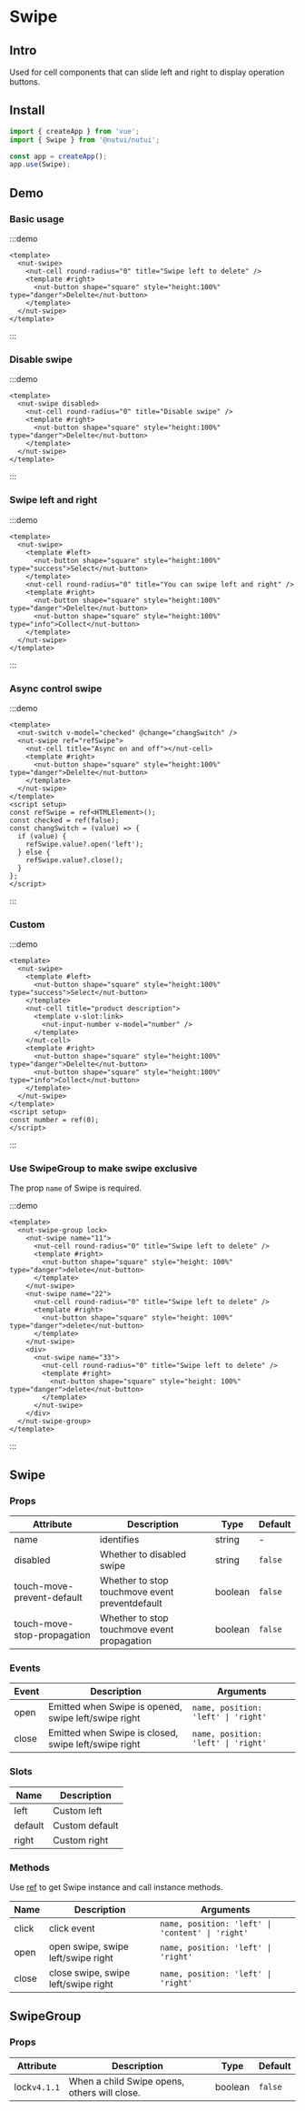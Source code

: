 # Swipe

## Intro

Used for cell components that can slide left and right to display operation buttons.

## Install

```js
import { createApp } from 'vue';
import { Swipe } from '@nutui/nutui';

const app = createApp();
app.use(Swipe);
```

## Demo

### Basic usage

:::demo

```vue
<template>
  <nut-swipe>
    <nut-cell round-radius="0" title="Swipe left to delete" />
    <template #right>
      <nut-button shape="square" style="height:100%" type="danger">Delelte</nut-button>
    </template>
  </nut-swipe>
</template>
```

:::

### Disable swipe

:::demo

```vue
<template>
  <nut-swipe disabled>
    <nut-cell round-radius="0" title="Disable swipe" />
    <template #right>
      <nut-button shape="square" style="height:100%" type="danger">Delelte</nut-button>
    </template>
  </nut-swipe>
</template>
```

:::

### Swipe left and right

:::demo

```vue
<template>
  <nut-swipe>
    <template #left>
      <nut-button shape="square" style="height:100%" type="success">Select</nut-button>
    </template>
    <nut-cell round-radius="0" title="You can swipe left and right" />
    <template #right>
      <nut-button shape="square" style="height:100%" type="danger">Delelte</nut-button>
      <nut-button shape="square" style="height:100%" type="info">Collect</nut-button>
    </template>
  </nut-swipe>
</template>
```

:::

### Async control swipe

:::demo

```vue
<template>
  <nut-switch v-model="checked" @change="changSwitch" />
  <nut-swipe ref="refSwipe">
    <nut-cell title="Async on and off"></nut-cell>
    <template #right>
      <nut-button shape="square" style="height:100%" type="danger">Delelte</nut-button>
    </template>
  </nut-swipe>
</template>
<script setup>
const refSwipe = ref<HTMLElement>();
const checked = ref(false);
const changSwitch = (value) => {
  if (value) {
    refSwipe.value?.open('left');
  } else {
    refSwipe.value?.close();
  }
};
</script>
```

:::

### Custom

:::demo

```vue
<template>
  <nut-swipe>
    <template #left>
      <nut-button shape="square" style="height:100%" type="success">Select</nut-button>
    </template>
    <nut-cell title="product description">
      <template v-slot:link>
        <nut-input-number v-model="number" />
      </template>
    </nut-cell>
    <template #right>
      <nut-button shape="square" style="height:100%" type="danger">Delelte</nut-button>
      <nut-button shape="square" style="height:100%" type="info">Collect</nut-button>
    </template>
  </nut-swipe>
</template>
<script setup>
const number = ref(0);
</script>
```

:::

### Use SwipeGroup to make swipe exclusive

The prop `name` of Swipe is required.

:::demo

```vue
<template>
  <nut-swipe-group lock>
    <nut-swipe name="11">
      <nut-cell round-radius="0" title="Swipe left to delete" />
      <template #right>
        <nut-button shape="square" style="height: 100%" type="danger">delete</nut-button>
      </template>
    </nut-swipe>
    <nut-swipe name="22">
      <nut-cell round-radius="0" title="Swipe left to delete" />
      <template #right>
        <nut-button shape="square" style="height: 100%" type="danger">delete</nut-button>
      </template>
    </nut-swipe>
    <div>
      <nut-swipe name="33">
        <nut-cell round-radius="0" title="Swipe left to delete" />
        <template #right>
          <nut-button shape="square" style="height: 100%" type="danger">delete</nut-button>
        </template>
      </nut-swipe>
    </div>
  </nut-swipe-group>
</template>
```

:::

## Swipe

### Props

| Attribute                   | Description                                    | Type    | Default |
| --------------------------- | ---------------------------------------------- | ------- | ------- |
| name                        | identifies                                     | string  | -       |
| disabled                    | Whether to disabled swipe                      | string  | `false` |
| touch-move-prevent-default  | Whether to stop touchmove event preventdefault | boolean | `false` |
| touch-move-stop-propagation | Whether to stop touchmove event propagation    | boolean | `false` |

### Events

| Event | Description                                          | Arguments                            |
| ----- | ---------------------------------------------------- | ------------------------------------ |
| open  | Emitted when Swipe is opened, swipe left/swipe right | `name, position: 'left' \| 'right' ` |
| close | Emitted when Swipe is closed, swipe left/swipe right | `name, position: 'left' \| 'right' ` |

### Slots

| Name    | Description    |
| ------- | -------------- |
| left    | Custom left    |
| default | Custom default |
| right   | Custom right   |

### Methods

Use [ref](https://vuejs.org/guide/essentials/template-refs.html) to get Swipe instance and call instance methods.

| Name  | Description                         | Arguments                                        |
| ----- | ----------------------------------- | ------------------------------------------------ |
| click | click event                         | `name, position: 'left' \| 'content' \| 'right'` |
| open  | open swipe, swipe left/swipe right  | `name, position: 'left' \| 'right' `             |
| close | close swipe, swipe left/swipe right | `name, position: 'left' \| 'right' `             |

## SwipeGroup

### Props

| Attribute    | Description                                  | Type    | Default |
| ------------ | -------------------------------------------- | ------- | ------- |
| lock`v4.1.1` | When a child Swipe opens, others will close. | boolean | `false` |
